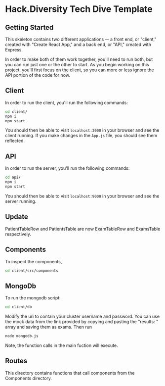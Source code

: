 # Hack.Diversity Tech Dive Template

## Getting Started

This skeleton contains two different applications -- a front end, or "client," created with "Create React App," and a back end, or "API," created with Express. 

In order to make both of them work together, you'll need to run both, but you can run just one or the other to start. As you begin working on this project, you'll first focus on the client, so you can more or less ignore the API portion of the code for now.



## Client
In order to run the client, you'll run the following commands:

```bash
cd client/
npm i
npm start
```

You should then be able to visit `localhost:3000` in your browser and see the client running. If you make changes in the `App.js` file, you should see them reflected.

## API
In order to run the server, you'll run the following commands:

```bash
cd api/
npm i
npm start
```

You should then be able to visit `localhost:9000` in your browser and see the server running.

## Update
PatientTableRow and PatientsTable are now ExamTableRow and ExamsTable respectively. 

## Components
To inspect the components,
```bash
cd client/src/components
```
## MongoDb
To run the mongodb script:
```bash
cd client/db
```
Modify the uri to contain your cluster username and password. You can use the mock data from the link provided by copying and pasting the "results: " array and saving them as exams. Then run  
```bash
node mongodb.js 
```
Note, the function calls in the main fuction will execute. 

## Routes
This directory contains functions that call components from the Components directory. 




